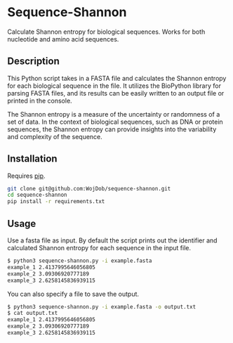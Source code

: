 # Sequence-Shannon
Calculate Shannon entropy for biological sequences. Works for both nucleotide and amino acid sequences.

## Description
This Python script takes in a FASTA file and calculates the Shannon entropy for each biological sequence in the file. It utilizes the BioPython library for parsing FASTA files, and its results can be easily written to an output file or printed in the console.

The Shannon entropy is a measure of the uncertainty or randomness of a set of data. In the context of biological sequences, such as DNA or protein sequences, the Shannon entropy can provide insights into the variability and complexity of the sequence.


## Installation

Requires [pip](https://choosealicense.com/licenses/mit/). 

```bash
git clone git@github.com:WojDob/sequence-shannon.git
cd sequence-shannon
pip install -r requirements.txt
```

## Usage 

Use a fasta file as input. By default the script prints out the identifier and calculated Shannon entropy for each sequence in the input file.
```bash
$ python3 sequence-shannon.py -i example.fasta
example_1 2.4137995646056805
example_2 3.09306920777189
example_3 2.6258145836939115
```

You can also specify a file to save the output.
```bash
$ python3 sequence-shannon.py -i example.fasta -o output.txt
$ cat output.txt 
example_1 2.4137995646056805
example_2 3.09306920777189
example_3 2.6258145836939115
```
